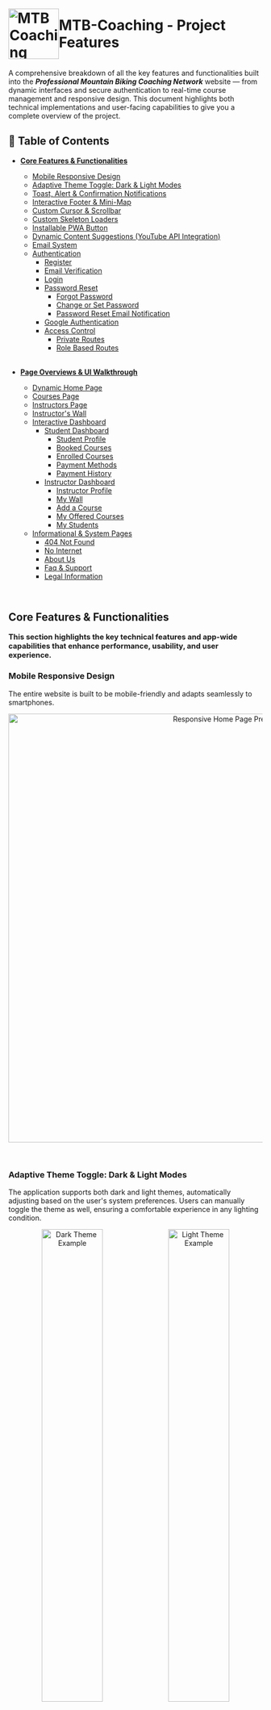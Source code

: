 <h1 style="display: flex; align-items: center;">
    <img src="https://raw.githubusercontent.com/Tanzeebul-Tamim/MTB-Coaching-Client/refs/heads/assets/doc/logo.png" alt="MTB Coaching Logo" width="100"/>
    <span>MTB-Coaching - Project Features</span>
</h1>

A comprehensive breakdown of all the key features and functionalities built into the **_Professional Mountain Biking Coaching Network_** website — from dynamic interfaces and secure authentication to real-time course management and responsive design. This document highlights both technical implementations and user-facing capabilities to give you a complete overview of the project.

## 📑 Table of Contents

-   [**Core Features & Functionalities**](#core-features--functionalities)

    -   [Mobile Responsive Design](#mobile-responsive-design)
    -   [Adaptive Theme Toggle: Dark & Light Modes](#adaptive-theme-toggle-dark--light-modes)
    -   [Toast, Alert & Confirmation Notifications](#toast-alert--confirmation-notifications)
    -   [Interactive Footer & Mini-Map](#interactive-footer--mini-map)
    -   [Custom Cursor & Scrollbar](#custom-cursor--scrollbar)
    -   [Custom Skeleton Loaders](#custom-skeleton-loaders)
    -   [Installable PWA Button](#installable-pwa-button)
    -   [Dynamic Content Suggestions (YouTube API Integration)](#dynamic-content-suggestions-youtube-api-integration)
    -   [Email System](#email-system)
    -   [Authentication](#authentication)
        -   [Register](#register)
        -   [Email Verification](#email-verification)
        -   [Login](#login)
        -   [Password Reset](#password-reset)
            -   [Forgot Password](#forgot-password)
            -   [Change or Set Password](#change-or-set-password)
            -   [Password Reset Email Notification](#password-reset-email-notification)
        -   [Google Authentication](#google-authentication)
        -   [Access Control](#access-control)
            -   [Private Routes](#private-routes)
            -   [Role Based Routes](#private-routes)

    <br>

-   [**Page Overviews & UI Walkthrough**](#page-overviews--ui-walkthrough)
    -   [Dynamic Home Page](#dynamic-home-page)
    -   [Courses Page](#courses-page)
    -   [Instructors Page](#instructors-page)
    -   [Instructor's Wall](#instructors-wall)
    -   [Interactive Dashboard](#interactive-dashboard)
        -   [Student Dashboard](#student-dashboard)
            -   [Student Profile](#student-profile)
            -   [Booked Courses](#booked-courses)
            -   [Enrolled Courses](#enrolled-courses)
            -   [Payment Methods](#payment-methods)
            -   [Payment History](#payment-history)
        -   [Instructor Dashboard](#instructor-dashboard)
            -   [Instructor Profile](#instructor-profile)
            -   [My Wall](#my-wall-instructors-public-profile)
            -   [Add a Course](#add-a-course)
            -   [My Offered Courses](#my-offered-courses)
            -   [My Students](#my-students)
    -   [Informational & System Pages](#informational--system-pages)
        -   [404 Not Found](#404-not-found)
        -   [No Internet](#no-internet)
        -   [About Us](#about-us)
        -   [Faq & Support](#faq--support)
        -   [Legal Information](#legal-information)

<br>

## Core Features & Functionalities

<span style="font-size:1.05em; font-weight:bold;">
      This section highlights the key technical features and app-wide capabilities that enhance performance, usability, and user experience.
</span>

<br>

### Mobile Responsive Design

The entire website is built to be mobile-friendly and adapts seamlessly to smartphones.

<p align="center">
    <img src="https://raw.githubusercontent.com/Tanzeebul-Tamim/MTB-Coaching-Client/refs/heads/assets/doc/responsive.png" width="850" alt="Responsive Home Page Preview"/>
</p>

<br>

### Adaptive Theme Toggle: Dark & Light Modes

The application supports both dark and light themes, automatically adjusting based on the user's system preferences. Users can manually toggle the theme as well, ensuring a comfortable experience in any lighting condition.

<p align="center">
    <img src="https://raw.githubusercontent.com/Tanzeebul-Tamim/MTB-Coaching-Client/refs/heads/assets/doc/dark_mode.png" width="49%" alt="Dark Theme Example"/>
    <img src="https://raw.githubusercontent.com/Tanzeebul-Tamim/MTB-Coaching-Client/refs/heads/assets/doc/light_mode.png" width="49%" alt="Light Theme Example"/>
    <img src="https://raw.githubusercontent.com/Tanzeebul-Tamim/MTB-Coaching-Client/refs/heads/assets/doc/responsive_theme_toggle.jpg" width="59%" alt="Responsive Theme Toggle UI"/>
</p>

> **Note:** <br>
>
> The theme toggle [**_logic_**](./src/components/ui/ThemeToggle/useThemeToggle.js) and [**_implementation_**](./src/components/ui/ThemeToggle/ThemeToggle.jsx) details can be found in the source code.

<br>

### Toast, Alert & Confirmation Notifications

To provide quick and meaningful feedback to users, the application uses two libraries for notifications:

* [`react-toastify`](https://fkhadra.github.io/react-toastify/introduction) — for non-blocking toast messages (e.g., success/error feedback).
* [`SweetAlert2`](https://sweetalert2.github.io/) — for modal alerts (e.g., confirmation dialogs, warnings).

These tools are used throughout the app to improve user interaction and enhance the overall UX.

You’ll find examples of them in action in the following sections:

* ✅ [Email Verification](#email-verification)
* ✅ [Forgot Password](#forgot-password)
* ✅ [Private Routes](#private-routes)
* ✅ [Role Based Routes](#role-based-routes)
* ✅ [Payment Methods](#payment-methods)


<br>

### Interactive Footer & Mini-Map

A consistent, meaningful footer is present on all pages except the dashboard, providing essential links, navigation, and contact information for easy access. The footer features:

<p align="center"> <img src="https://raw.githubusercontent.com/Tanzeebul-Tamim/MTB-Coaching-Client/refs/heads/assets/doc/footer.gif" width="850" alt="Website Footer UI with Interactive Map and Navigation"/> </p>

- **Interactive Mini-Map:** Powered by Leaflet, the embedded map allows users to view real locations, zoom, and drag for a dynamic, real-world experience directly from the footer.
- **Quick Navigation Links:** Anchor links to key sections of the FAQ and Legal pages (such as Privacy Policy, Terms of Service, Data Deletion, Cookie Notice, Getting Started, Troubleshooting, Account & Data, and Contact Support), as well as direct links to the full FAQ and Legal pages themselves.
- **Contact & Location Details:** Physical address, phone number, and email for direct communication, plus opening hours for user convenience.
- **Social Media Links:** Prominent icons link to the project's social profiles (X/Twitter, YouTube, Facebook), encouraging community engagement.
- **Branding & Copyright:** Displays the company logo, a brief description, and an all rights reserved message, including the current year and developer credit.
- **Educational Disclaimer:** Clearly states the site is for educational purposes only and not affiliated with official organizations.

This comprehensive footer enhances professionalism, usability, and accessibility by offering real-time location context, seamless navigation, and clear communication channels at the bottom of every page.

<br>

### Custom Cursor & Scrollbar

Custom animated cursor and styled scrollbar for enhanced aesthetics (desktop only).

<p align="center">
    <img src="https://raw.githubusercontent.com/Tanzeebul-Tamim/MTB-Coaching-Client/refs/heads/assets/doc/cursor_and_scrollbar.png" width="850" alt="Custom Cursor and Scrollbar Demo"/>
</p>

<br>

### Custom Skeleton Loaders

The app features fully customized skeleton loaders tailored to the UI design, providing smooth and visually consistent loading placeholders throughout the application. These loaders improve perceived performance and maintain user engagement during data fetching on various pages and components.

<p align="center">
    <img src="https://raw.githubusercontent.com/Tanzeebul-Tamim/MTB-Coaching-Client/refs/heads/assets/doc/skeleton-1.gif" width="850" alt="Skeleton Loader Example 1"/>
    <img src="https://raw.githubusercontent.com/Tanzeebul-Tamim/MTB-Coaching-Client/refs/heads/assets/doc/skeleton-2.gif" width="850" alt="Skeleton Loader Example 2"/>
</p>

<br>

### Installable PWA Button

A floating `🚴‍♂️ Install the App` button appears briefly at intervals and fades out to reduce distraction. Users can install the _Progressive Web App (PWA)_ to their home screen for a native-app-like experience.

<p align="center">
    <img src="https://raw.githubusercontent.com/Tanzeebul-Tamim/MTB-Coaching-Client/refs/heads/assets/doc/pwa.gif" width="850" alt="Installable PWA Button Demo"/>
</p>

> **Note:** <br>
>
> The progressive web app [**_logic and implementation_**](./src/components/ui/InstallPWAButton.jsx) details can be found in the source code.

<br>

### Dynamic Content Suggestions (YouTube API Integration)

Videos are dynamically fetched from YouTube using the YouTube Data API based on the selected bike type. Logged-in users can personalize results via a dropdown. A responsive carousel layout ensures smooth viewing, with fallback videos shown if API data isn’t available..

<p align="center">
    <img src="https://raw.githubusercontent.com/Tanzeebul-Tamim/MTB-Coaching-Client/refs/heads/assets/doc/yt_api.gif" width="850" alt="YouTube API Integration Demo"/>
</p>

> **Note:** <br>
>
> The YouTube API integration [**_logic_**](./src/hooks/useYouTubeSearch.js) and [**_implementation_**](./src/pages/Home/BikeHacks/BikeHacks.jsx#L20-L94) details can be found in the source code.

<br>

### Email System

This site supports transactional email notifications (such as enrollment confirmations and payment receipts) for users. This feature is implemented on the [_server_](https://github.com/Tanzeebul-Tamim/MTB-Coaching-Server) side.

<p align="center">
    <img src="https://raw.githubusercontent.com/Tanzeebul-Tamim/MTB-Coaching-Client/refs/heads/assets/doc/mail.png" width="850" alt="Transactional Email Example"/>
</p>

> **Note:** <br>
>
> For details, see the [**_Email System_ section in the server documentation**](https://github.com/Tanzeebul-Tamim/MTB-Coaching-Server#-email-system).

<br>

### Authentication

Users can register as instructors or students and log in using their registered email and password or social accounts. You can try this feature using the [**_Demo Credentials_**](./README.md#-demo-access--credentials) provided in the README.

#### Register

-   **_As Student:_**
    <p align="center">
    <img src="https://raw.githubusercontent.com/Tanzeebul-Tamim/MTB-Coaching-Client/refs/heads/assets/doc/register-s.png" width="850"  alt="Student Registration Form"/>
    </p>

    <br>

-   **_As Instructor:_**
    <p align="center">
    <img src="https://raw.githubusercontent.com/Tanzeebul-Tamim/MTB-Coaching-Client/refs/heads/assets/doc/register-i.png" width="850"  alt="Instructor Registration Form"/>
    </p>

    <br>

-   Both students and instructors can register by providing their name, email, contact number, address, gender, password, and a profile image.
-   Passwords must meet security requirements (minimum length, uppercase, digit, special character).
-   After registration, a verification email is sent to activate the account.
-   Provides real-time password strength feedback, showing which criteria (uppercase, numbers, special characters, minimal length) are met. The confirm password field and submit button remain disabled until all requirements are fulfilled.

      <br>

#### Email Verification

<p align="center">
    <img src="https://raw.githubusercontent.com/Tanzeebul-Tamim/MTB-Coaching-Client/refs/heads/assets/doc/email_verification.png" width="850" alt="Email Verification UI"/>
</p>
<p align="center">
    <img src="https://raw.githubusercontent.com/Tanzeebul-Tamim/MTB-Coaching-Client/refs/heads/assets/doc/email_verification_mail.png" width="850" alt="Email Verification Mail Example"/>
</p>

-   After registration, a verification email is sent to the user's email address.
-   Users must verify their email before they can log in.
-   If a user tries to log in without verifying their email, they will be prompted to verify first and logged out automatically.
-   A success message is shown after registration, instructing users to check their email for the verification link.

> **⚠️ Note:** <br>
>
> Check your inbox for the email verification link. If it doesn’t arrive within a few minutes, check your _Spam_ or _Junk folder_.

<br>

#### Login

<p align="center">
    <img src="https://raw.githubusercontent.com/Tanzeebul-Tamim/MTB-Coaching-Client/refs/heads/assets/doc/login.png" width="850" alt="Login Page UI"/>
</p>

-   Captcha validation is required for login to enhance security.
-   Social login option (Google) is also available for quick access.
-   Only users with verified emails can log in.

<br>

#### Password Reset

Users can access their account either by resetting a forgotten password or setting a new one if they signed up using Google. Both processes send a secure password link via email for a smooth and safe experience.

##### Forgot Password

<p align="center">
<img src="https://raw.githubusercontent.com/Tanzeebul-Tamim/MTB-Coaching-Client/refs/heads/assets/doc/forgot_password.png" width="850" alt="Forgot Password UI"/>
</p>

-   Users can reset their password by clicking **_`Forgot password?`_** and entering their registered email.
-   A password reset email is sent to the user's registered email address which allows users to set a new password securely.

> **⚠️ Note:** <br>
>
> Check your inbox for the password reset link. If it doesn’t arrive within a few minutes, check your _Spam_ or _Junk folder_.

<br>

##### Change or Set Password

<p align="center">
<img src="https://raw.githubusercontent.com/Tanzeebul-Tamim/MTB-Coaching-Client/refs/heads/assets/doc/change_password.png" width="850" alt="Change or Set Password UI"/>
</p>

-   Users can also update their password directly from their user dashboard after logging in.
-   Additionally, users who signed in via Google and don’t have a password yet can create one here. Upon submitting, they will receive an email link to securely set their new password.
-   Provides real-time password strength feedback, showing which criteria (uppercase, numbers, special characters, minimal length) are met. The confirm password field and submit button remain disabled until all requirements are fulfilled.

<br>

##### Password Reset Email Notification

Users receive this email with a secure link to reset or set their password after initiating either `Forgot password` or `Create a password` from their dashboard.

<p align="center">
    <img src="https://raw.githubusercontent.com/Tanzeebul-Tamim/MTB-Coaching-Client/refs/heads/assets/doc/password_reset_mail.png" width="850" alt="Password Reset Email Example"/>
</p>

> **⚠️ Note:** <br>
>
> Check your inbox for the password reset link. If it doesn’t arrive within a few minutes, check your _Spam_ or _Junk folder_.

<br>

#### Google Authentication

Users can sign-in/sign-up quickly and securely using their Google accounts. This option simplifies access without the need to create a separate password during registration.

<p align="center">
    <img src="https://raw.githubusercontent.com/Tanzeebul-Tamim/MTB-Coaching-Client/refs/heads/assets/doc/google_authentication.png" width="850" alt="Google Authentication UI"/>
</p>

<br>

#### Access Control

The application enforces strict access control with protected routes and role-based permissions.

##### Private Routes

`Dashboard` and `instructors' wall` are protected routes and only accessible to authenticated users (requires signing in). Unauthenticated users are automatically redirected to the login page.

<p align="center">
    <img src="https://raw.githubusercontent.com/Tanzeebul-Tamim/MTB-Coaching-Client/refs/heads/assets/doc/private-route.gif" width="850" alt="Private Route Redirect Demo"/>
</p>

_This GIF demonstrates an unauthenticated user being redirected to the login page when attempting to access a private route, and then being redirected back to the intended page after successful login._

<br>

##### Role Based Routes

Some routes are further restricted based on user roles (e.g., only instructors can access course creation pages, only students can access payment pages). Unauthorized users are redirected and shown an appropriate message.

<p align="center">
    <img src="https://raw.githubusercontent.com/Tanzeebul-Tamim/MTB-Coaching-Client/refs/heads/assets/doc/role-route.gif" width="850" alt="Role Based Route Redirect Demo"/>
</p>

_This GIF demonstrates an instructor being redirected to the home page when attempting to access a student-only route._

<br>

## Page Overviews & UI Walkthrough

<span style="font-size:1.05em; font-weight:bold;">
      This section provides detailed insights into each page’s layout, design, and user interface elements, guiding readers through the app’s visual flow and user interactions.
</span>

<br>

### Dynamic Home Page

Includes a slider, typewriter animation, popular instructors/courses, and embedded YouTube bike hack videos.

<p align="center">
<img src="https://raw.githubusercontent.com/Tanzeebul-Tamim/MTB-Coaching-Client/refs/heads/assets/doc/dynamic_homepage.png" width="750" alt="Dynamic Home Page UI"/>
</p>

<br>

### Courses Page

Users can search for courses, check course & seat status, view price and all other details. The page also allows users to book courses directly.

<p align="center">
    <img src="https://raw.githubusercontent.com/Tanzeebul-Tamim/MTB-Coaching-Client/refs/heads/assets/doc/courses.png" width="850" alt="Courses Page UI"/>
</p>
<p align="center">
    <img src="https://raw.githubusercontent.com/Tanzeebul-Tamim/MTB-Coaching-Client/refs/heads/assets/doc/course-info-1.png" width="850" alt="Course Info Modal Example 1"/>
</p>

<br>

### Instructors' Page

Users can search for instructors, view their name, email, and the number of courses they have taken. Users can also visit the [_instructors' individual walls_](#instructors-wall) for more detailed information.

<p align="center">
    <img src="https://raw.githubusercontent.com/Tanzeebul-Tamim/MTB-Coaching-Client/refs/heads/assets/doc/instructors.png" width="850" alt="Instructors Page UI"/>
</p>

<br>

### Instructors' Wall

Separate dedicated page for each instructor to showcase all the courses offered by them.

<p align="center">
<img src="https://raw.githubusercontent.com/Tanzeebul-Tamim/MTB-Coaching-Client/refs/heads/assets/doc/instructors_wall.png" width="850" alt="Instructor Wall UI"/>
</p>
<p align="center">
<img src="https://raw.githubusercontent.com/Tanzeebul-Tamim/MTB-Coaching-Client/refs/heads/assets/doc/course-info-2.png" width="850" alt="Course Info Modal Example 2"/>
</p>

<br>

### Interactive Dashboard

Separate dashboards for students and instructors. All dashboard pages featuring data tables include a built-in search bar, name-based filtering, and a smooth pagination system for efficient browsing and management.

#### Student Dashboard

##### Student Profile

View and update personal information, including profile photo and [_password change/creation_](#change-or-set-password).

<p align="center">
    <img src="https://raw.githubusercontent.com/Tanzeebul-Tamim/MTB-Coaching-Client/refs/heads/assets/doc/user-profile-s.png" width="850" alt="Student Profile UI"/>
</p>
<p align="center">
    <img src="https://raw.githubusercontent.com/Tanzeebul-Tamim/MTB-Coaching-Client/refs/heads/assets/doc/update-profile.png" width="850" alt="Update Student Profile UI"/>
</p>

> **⚠️ Note:** <br>
>
> - Users who signed up via Google and have not completed their additional profile information must update their profile here before they can purchase courses or make transactions.
> - Updates may take a few moments to reflect on the user interface. If changes aren't visible yet, please try reloading the page.

<br>

##### Booked Courses

Shows unpaid courses with all details and cancellation options.

<p align="center">
    <img src="https://raw.githubusercontent.com/Tanzeebul-Tamim/MTB-Coaching-Client/refs/heads/assets/doc/booked-courses.png" width="850" alt="Booked Courses Table UI"/>
</p>

<br>

##### Enrolled Courses

Displays all paid and enrolled courses.

<p align="center">
    <img src="https://raw.githubusercontent.com/Tanzeebul-Tamim/MTB-Coaching-Client/refs/heads/assets/doc/enrolled-courses.png" width="850" alt="Enrolled Courses Table UI"/>
</p>

<br>

##### Payment Methods

Allows students to make secure payments via Stripe. You can try this feature using the [**_Test Payment Info_**](./README.md#-test-payment-info-stripe) provided in the README.

<p align="center">
    <img src="https://raw.githubusercontent.com/Tanzeebul-Tamim/MTB-Coaching-Client/refs/heads/assets/doc/payment.gif" width="850" alt="Stripe Payment Demo"/>
</p>

<br>

##### Payment History

Track transaction details, including status and timestamps.

<p align="center">
    <img src="https://raw.githubusercontent.com/Tanzeebul-Tamim/MTB-Coaching-Client/refs/heads/assets/doc/payment-history.png" width="850" alt="Payment History Table UI"/>
</p>

<br>

#### Instructor Dashboard

##### Instructor Profile

View and update personal information, including profile photo, cover photo, quote and [_password change/creation_](#change-or-set-password).

<p align="center">
    <img src="https://raw.githubusercontent.com/Tanzeebul-Tamim/MTB-Coaching-Client/refs/heads/assets/doc/user-profile-i.png" width="850" alt="Instructor Profile UI"/>
</p>
<p align="center">
    <img src="https://raw.githubusercontent.com/Tanzeebul-Tamim/MTB-Coaching-Client/refs/heads/assets/doc/update-profile-i.png" width="850" alt="Update Instructor Profile UI"/>
</p>

> **⚠️ Note:** <br>
>
> - Users who signed up via Google and have not completed their additional profile information must update their profile here before they can purchase courses or make transactions.
> - Updates may take a few moments to reflect on the user interface. If changes aren't visible yet, please try reloading the page.

<br>

##### My Wall (Instructors' public profile)

<p align="center">
    <img src="https://raw.githubusercontent.com/Tanzeebul-Tamim/MTB-Coaching-Client/refs/heads/assets/doc/my-wall.png" width="850" alt="My Wall (Instructor Public Profile) UI"/>
</p>

-   Instructors can access their own public profile page directly from their dashboard.
-   The instructor's wall cover image can be updated from the [_profile page_](#instructor-profile) in the dashboard.
-   Notice that instructors don't have a "Book Course" button on their own wall, unlike what students see on instructor profiles.

<br>

##### Add a Course

A detailed form to create and publish new courses.

<p align="center">
    <img src="https://raw.githubusercontent.com/Tanzeebul-Tamim/MTB-Coaching-Client/refs/heads/assets/doc/add-a-course.png" width="850" alt="Add a Course Form UI"/>
</p>

<br>

##### My Offered Courses

Lists all courses created by the instructor.

<p align="center">
    <img src="https://raw.githubusercontent.com/Tanzeebul-Tamim/MTB-Coaching-Client/refs/heads/assets/doc/my-courses.png" width="850" alt="My Offered Courses Table UI"/>
</p>

<br>

##### My Students

View and search all students enrolled in a specific course offered by the instructor.

<p align="center">
    <img src="https://raw.githubusercontent.com/Tanzeebul-Tamim/MTB-Coaching-Client/refs/heads/assets/doc/my-students.png" width="850" alt="My Students Table UI"/>
</p>

Instantly filter students using the integrated search feature by:

-   Name
-   Email
-   Contact number

<br>

#### Informational & System Pages

A collection of auxiliary pages like 404, About Us, Legal Info, and others that enhance usability and provide essential information.

##### 404 Not Found

A custom _404 Not Found_ page with an added GIF, enhancing the user experience in case of page not found errors.

<p align="center">
<img src="https://raw.githubusercontent.com/Tanzeebul-Tamim/MTB-Coaching-Client/refs/heads/assets/doc/not-found-404.gif" width="850" alt="404 Not Found Page"/>
</p>

<br>

##### No Internet

A custom _No Internet_ page with a playful offline message and visual cue, guiding users to reconnect and resume their journey smoothly.

<p align="center">
<img src="https://raw.githubusercontent.com/Tanzeebul-Tamim/MTB-Coaching-Client/refs/heads/assets/doc/no-internet.png" width="850" alt="No Internet Page UI"/>
</p>

<br>

##### About Us

This page provides information about the website's purpose and other relevant details, helping users understand the mission and vision of the platform.

<p align="center">
<img src="https://raw.githubusercontent.com/Tanzeebul-Tamim/MTB-Coaching-Client/refs/heads/assets/doc/about-us.png" width="850" alt="About Us Page UI"/>
</p>

<br>

##### FAQ & Support

This page provides answers to common questions and offers support resources to help users navigate and make the most of the platform. It is designed with clear sections for easy access and quick guidance.

<p align="center">  
  <img src="https://raw.githubusercontent.com/Tanzeebul-Tamim/MTB-Coaching-Client/refs/heads/assets/doc/faq.png" width="850" alt="FAQ & Support Page UI"/>  
</p>

-   **Getting Started:** Guidance for new users on account creation, navigating features, and using tooltips for help.
-   **Troubleshooting:** Common issues like login problems, slow loading, and layout errors, with tips on how to resolve them or get help.
-   **Account & Data:** Information on managing personal data securely through the dashboard, with instructions on data deletion via the Legal section.
-   **Contact Support:** Provides an email contact for users to report bugs or request help, with tips on what info to include for efficient assistance.

<br>

##### Legal Information

This page presents all legal information in a visually appealing, organized, and accessible format. Each section is directly accessible via anchor links from the site footer for user convenience.

<p align="center">
<img src="https://raw.githubusercontent.com/Tanzeebul-Tamim/MTB-Coaching-Client/refs/heads/assets/doc/legal.png" width="850" alt="Legal Information Page UI"/>
</p>

-   **Privacy Policy:** Clear explanation of how user data (e.g., Google login) is handled and protected. No tracking or data sharing involved.
-   **Terms of Service:** Describes the non-commercial, educational nature of the project and usage limitations.
-   **User Data Deletion:** Provides a simple manual process to request data removal via email.
-   **Cookie Notice:** Discloses use of essential cookies for authentication only — no analytics or tracking.
